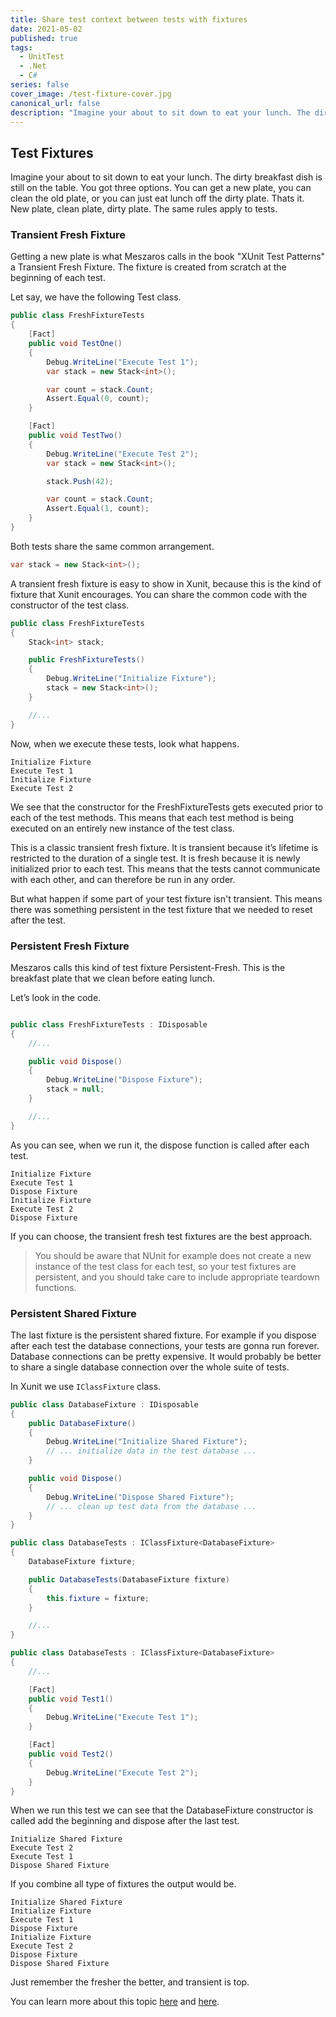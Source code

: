 ```yaml
---
title: Share test context between tests with fixtures
date: 2021-05-02
published: true
tags:
  - UnitTest
  - .Net
  - C#
series: false
cover_image: /test-fixture-cover.jpg
canonical_url: false
description: "Imagine your about to sit down to eat your lunch. The dirty breakfast dish is still on the table. You got three options. You can get a new plate, you can clean the old plate, or you can just eat lunch off the dirty plate. Thats it. New plate, clean plate, dirty plate. The same rules apply to tests."
---
```


## Test Fixtures

Imagine your about to sit down to eat your lunch. The dirty breakfast dish is still on the table. You got three options. You can get a new plate, you can clean the old plate, or you can just eat lunch off the dirty plate. Thats it. New plate, clean plate, dirty plate. The same rules apply to tests.

### Transient Fresh Fixture

Getting a new plate is what Meszaros calls in the book "XUnit Test Patterns" a Transient Fresh Fixture. The fixture is created from scratch at the beginning of each test.

Let say, we have the following Test class.

```csharp
public class FreshFixtureTests
{
    [Fact]
    public void TestOne()
    {
        Debug.WriteLine("Execute Test 1");
        var stack = new Stack<int>();

        var count = stack.Count;
        Assert.Equal(0, count);
    }

    [Fact]
    public void TestTwo()
    {
        Debug.WriteLine("Execute Test 2");
        var stack = new Stack<int>();

        stack.Push(42);

        var count = stack.Count;
        Assert.Equal(1, count);
    }
}
```

Both tests share the same common arrangement.

```csharp
var stack = new Stack<int>();
```

A transient fresh fixture is easy to show in Xunit, because this is the kind of fixture that Xunit encourages. You can share the common code with the constructor of the test class.

```csharp
public class FreshFixtureTests
{
    Stack<int> stack;

    public FreshFixtureTests()
    {
        Debug.WriteLine("Initialize Fixture");
        stack = new Stack<int>();
    }

    //...
}
```

Now, when we execute these tests, look what happens.

```
Initialize Fixture
Execute Test 1
Initialize Fixture
Execute Test 2
```

We see that the constructor for the FreshFixtureTests gets executed prior to each of the test methods. This means that each test method is being executed on an entirely new instance of the test class.

This is a classic transient fresh fixture. It is transient because it’s lifetime is restricted to the duration of a single test. It is fresh because it is newly initialized prior to each test. This means that the tests cannot communicate with each other, and can therefore be run in any order.

But what happen if some part of your test fixture isn't transient. This means there was something persistent in the test fixture that we needed to reset after the test.

### Persistent Fresh Fixture

Meszaros calls this kind of test fixture Persistent-Fresh. This is the breakfast plate that we clean before eating lunch.

Let’s look in the code.

```csharp

public class FreshFixtureTests : IDisposable
{
    //...

    public void Dispose()
    {
        Debug.WriteLine("Dispose Fixture");
        stack = null;
    }

    //...
}
```

As you can see, when we run it, the dispose function is called after each test.

```
Initialize Fixture
Execute Test 1
Dispose Fixture
Initialize Fixture
Execute Test 2
Dispose Fixture
```

If you can choose, the transient fresh test fixtures are the best approach.

> You should be aware that NUnit for example does not create a new instance of the test class for each test, so your test fixtures are persistent, and you should take care to include appropriate teardown functions.

### Persistent Shared Fixture

The last fixture is the persistent shared fixture. For example if you dispose after each test the database connections, your tests are gonna run forever. Database connections can be pretty expensive. It would probably be better to share a single database connection over the whole suite of tests.

In Xunit we use `IClassFixture` class.

```csharp
public class DatabaseFixture : IDisposable
{
    public DatabaseFixture()
    {
        Debug.WriteLine("Initialize Shared Fixture");
        // ... initialize data in the test database ...
    }

    public void Dispose()
    {
        Debug.WriteLine("Dispose Shared Fixture");
        // ... clean up test data from the database ...
    }
}
```

```csharp
public class DatabaseTests : IClassFixture<DatabaseFixture>
{
    DatabaseFixture fixture;

    public DatabaseTests(DatabaseFixture fixture)
    {
        this.fixture = fixture;
    }

    //...
}

```

```csharp
public class DatabaseTests : IClassFixture<DatabaseFixture>
{
    //...

    [Fact]
    public void Test1()
    {
        Debug.WriteLine("Execute Test 1");
    }

    [Fact]
    public void Test2()
    {
        Debug.WriteLine("Execute Test 2");
    }
}
```

When we run this test we can see that the DatabaseFixture constructor is called add the beginning and dispose after the last test.

```command-line
Initialize Shared Fixture
Execute Test 2
Execute Test 1
Dispose Shared Fixture
```

If you combine all type of fixtures the output would be.

```command-line
Initialize Shared Fixture
Initialize Fixture
Execute Test 1
Dispose Fixture
Initialize Fixture
Execute Test 2
Dispose Fixture
Dispose Shared Fixture
```

Just remember the fresher the better, and transient is top.

You can learn more about this topic [here](http://xunitpatterns.com/Fresh%20Fixture.html) and [here](https://xunit.net/docs/shared-context).
